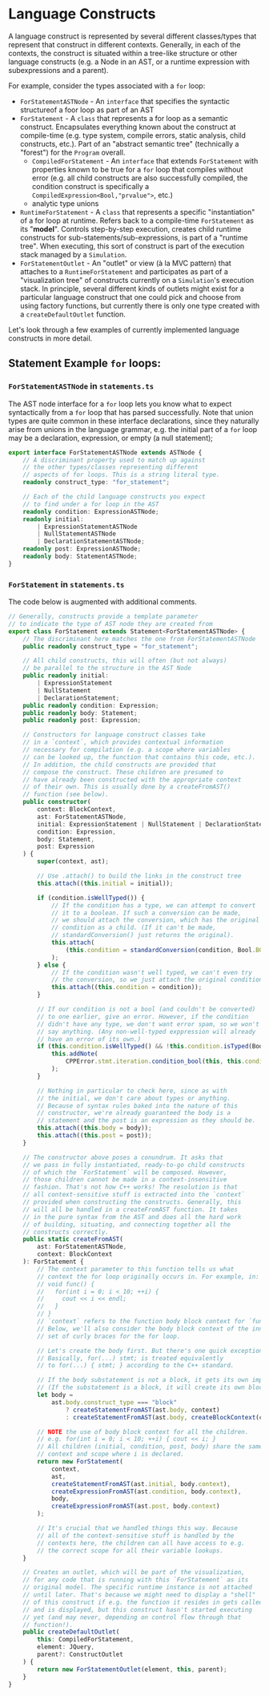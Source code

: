 # Language Constructs

A language construct is represented by several different classes/types that represent that construct in different contexts. Generally, in each of the contexts, the construct is situated within a tree-like structure or other language constructs (e.g. a Node in an AST, or a runtime expression with subexpressions and a parent).

For example, consider the types associated with a `for` loop:

-   `ForStatementASTNode` - An `interface` that specifies the syntactic structureof a foor loop as part of an AST
-   `ForStatement` - A `class` that represents a for loop as a semantic construct. Encapsulates everything known about the construct at compile-time (e.g. type system, compile errors, static analysis, child constructs, etc.). Part of an "abstract semantic tree" (technically a "forest") for the `Program` overall.
    -   `CompiledForStatement` - An `interface` that extends `ForStatement` with properties known to be true for a `for` loop that compiles without error (e.g. all child constructs are also successfully compiled, the condition construct is specifically a `CompiledExpression<Bool,"prvalue">`, etc.)
    -   analytic type unions
-   `RuntimeForStatement` - A `class` that represents a specific "instantiation" of a for loop at runtime. Refers back to a compile-time `ForStatement` as its "**model**". Controls step-by-step execution, creates child runtime constructs for sub-statements/sub-expressions, is part of a "runtime tree". When executing, this sort of construct is part of the execution stack managed by a `Simulation`.
-   `ForStatementOutlet` - An "outlet" or view (à la MVC pattern) that attaches to a `RuntimeForStatement` and participates as part of a "visualization tree" of constructs currently on a `Simulation`'s execution stack. In principle, several different kinds of outlets might exist for a particular language construct that one could pick and choose from using factory functions, but currently there is only one type created with a `createDefaultOutlet` function.

Let's look through a few examples of currently implemented language constructs in more detail.

## Statement Example `for` loops:

### `ForStatementASTNode` in `statements.ts`

The AST node interface for a `for` loop lets you know what to expect syntactically from a `for` loop that has parsed successfully. Note that union types are quite common in these interface declarations, since they naturally arise from unions in the language grammar, e.g. the initial part of a `for` loop may be a declaration, expression, or empty (a null statement);

```typescript
export interface ForStatementASTNode extends ASTNode {
    // A discriminant property used to match up against
    // the other types/classes representing different
    // aspects of for loops. This is a string literal type.
    readonly construct_type: "for_statement";

    // Each of the child language constructs you expect
    // to find under a for loop in the AST
    readonly condition: ExpressionASTNode;
    readonly initial:
        | ExpressionStatementASTNode
        | NullStatementASTNode
        | DeclarationStatementASTNode;
    readonly post: ExpressionASTNode;
    readonly body: StatementASTNode;
}
```

### `ForStatement` in `statements.ts`

The code below is augmented with additional comments.

```typescript
// Generally, constructs provide a template parameter
// to indicate the type of AST node they are created from
export class ForStatement extends Statement<ForStatementASTNode> {
    // The discriminant here matches the one from ForStatementASTNode
    public readonly construct_type = "for_statement";

    // All child constructs, this will often (but not always)
    // be parallel to the structure in the AST Node
    public readonly initial:
        | ExpressionStatement
        | NullStatement
        | DeclarationStatement;
    public readonly condition: Expression;
    public readonly body: Statement;
    public readonly post: Expression;

    // Constructors for language construct classes take
    // in a `context`, which provides contextual information
    // necessary for compilation (e.g. a scope where variables
    // can be looked up, the function that contains this code, etc.).
    // In addition, the child constructs are provided that
    // compose the construct. These children are presumed to
    // have already been constructed with the appropriate context
    // of their own. This is usually done by a createFromAST()
    // function (see below).
    public constructor(
        context: BlockContext,
        ast: ForStatementASTNode,
        initial: ExpressionStatement | NullStatement | DeclarationStatement,
        condition: Expression,
        body: Statement,
        post: Expression
    ) {
        super(context, ast);

        // Use .attach() to build the links in the construct tree
        this.attach((this.initial = initial));

        if (condition.isWellTyped()) {
            // If the condition has a type, we can attempt to convert
            // it to a boolean. If such a conversion can be made,
            // we should attach the conversion, which has the original
            // condition as a child. (If it can't be made,
            // standardConversion() just returns the original).
            this.attach(
                (this.condition = standardConversion(condition, Bool.BOOL))
            );
        } else {
            // If the condition wasn't well typed, we can't even try
            // the conversion, so we just attach the original condition.
            this.attach((this.condition = condition));
        }

        // If our condition is not a bool (and couldn't be converted)
        // to one earlier, give an error. However, if the condition
        // didn't have any type, we don't want error spam, so we won't
        // say anything. (Any non-well-typed exppression will already
        // have an error of its own.)
        if (this.condition.isWellTyped() && !this.condition.isTyped(Bool)) {
            this.addNote(
                CPPError.stmt.iteration.condition_bool(this, this.condition)
            );
        }

        // Nothing in particular to check here, since as with
        // the initial, we don't care about types or anything.
        // Because of syntax rules baked into the nature of this
        // constructor, we're already guaranteed the body is a
        // statement and the post is an expression as they should be.
        this.attach((this.body = body));
        this.attach((this.post = post));
    }

    // The constructor above poses a conundrum. It asks that
    // we pass in fully instantiated, ready-to-go child constructs
    // of which the `ForStatement` will be composed. However,
    // those children cannot be made in a context-insensitive
    // fashion. That's not how C++ works! The resolution is that
    // all context-sensitive stuff is extracted into the `context`
    // provided when constructing the constructs. Generally, this
    // will all be handled in a createFromAST function. It takes
    // in the pure syntax from the AST and does all the hard work
    // of building, situating, and connecting together all the
    // constructs correctly.
    public static createFromAST(
        ast: ForStatementASTNode,
        context: BlockContext
    ): ForStatement {
        // The context parameter to this function tells us what
        // context the for loop originally occurs in. For example, in:
        // void func() {
        //   for(int i = 0; i < 10; ++i) {
        //     cout << i << endl;
        //   }
        // }
        // `context` refers to the function body block context for `func`
        // Below, we'll also consider the body block context of the inner
        // set of curly braces for the for loop.

        // Let's create the body first. But there's one quick exception:
        // Basically, for(...) stmt; is treated equivalently
        // to for(...) { stmt; } according to the C++ standard.

        // If the body substatement is not a block, it gets its own implicit block context.
        // (If the substatement is a block, it will create its own block context, so we don't do that here.)
        let body =
            ast.body.construct_type === "block"
                ? createStatementFromAST(ast.body, context)
                : createStatementFromAST(ast.body, createBlockContext(context));

        // NOTE the use of body block context for all the children.
        // e.g. for(int i = 0; i < 10; ++i) { cout << i; }
        // All children (initial, condition, post, body) share the same block
        // context and scope where i is declared.
        return new ForStatement(
            context,
            ast,
            createStatementFromAST(ast.initial, body.context),
            createExpressionFromAST(ast.condition, body.context),
            body,
            createExpressionFromAST(ast.post, body.context)
        );

        // It's crucial that we handled things this way. Because
        // all of the context-sensitive stuff is handled by the
        // contexts here, the children can all have access to e.g.
        // the correct scope for all their variable lookups.
    }

    // Creates an outlet, which will be part of the visualization,
    // for any code that is running with this `ForStatement` as its
    // original model. The specific runtime instance is not attached
    // until later. That's because we might need to display a "shell"
    // of this construct if e.g. the function it resides in gets called
    // and is displayed, but this construct hasn't started executing
    // yet (and may never, depending on control flow through that
    // function!).
    public createDefaultOutlet(
        this: CompiledForStatement,
        element: JQuery,
        parent?: ConstructOutlet
    ) {
        return new ForStatementOutlet(element, this, parent);
    }
}
```
